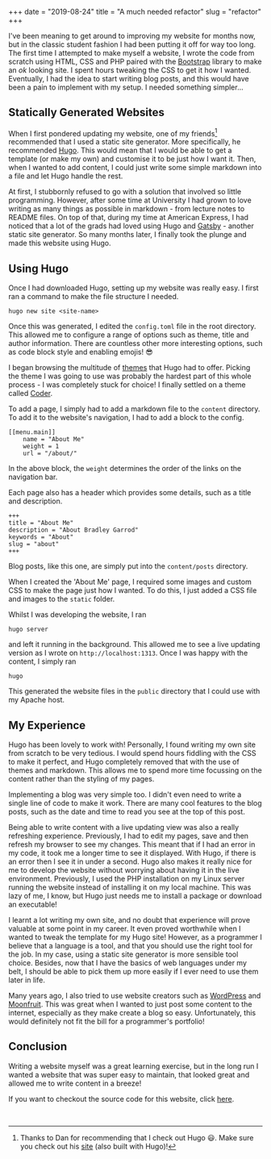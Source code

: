 +++ 
date = "2019-08-24"
title = "A much needed refactor"
slug = "refactor"
+++

I've been meaning to get around to improving my website for months now, but in the classic student fashion I had been putting it off for way too long.
The first time I attempted to make myself a website, I wrote the code from scratch using HTML, CSS and PHP paired with the [Bootstrap](https://getbootstrap.com/) library to make an *ok* looking site.
I spent hours tweaking the CSS to get it how I wanted.
Eventually, I had the idea to start writing blog posts, and this would have been a pain to implement with my setup.
I needed something simpler...


## Statically Generated Websites

When I first pondered updating my website, one of my friends[^1] recommended that I used a static site generator.
More specifically, he recommended [Hugo](https://gohugo.io/).
This would mean that I would be able to get a template (or make my own) and customise it to be just how I want it.
Then, when I wanted to add content, I could just write some simple markdown into a file and let Hugo handle the rest.

At first, I stubbornly refused to go with a solution that involved so little programming.
However, after some time at University I had grown to love writing as many things as possible in markdown - from lecture notes to README files.
On top of that, during my time at American Express, I had noticed that a lot of the grads had loved using Hugo and [Gatsby](https://www.gatsbyjs.org/) - another static site generator.
So many months later, I finally took the plunge and made this website using Hugo.

## Using Hugo

Once I had downloaded Hugo, setting up my website was really easy. 
I first ran a command to make the file structure I needed.
```
hugo new site <site-name>
```
Once this was generated, I edited the `config.toml` file in the root directory.
This allowed me to configure a range of options such as theme, title and author information.
There are countless other more interesting options, such as code block style and enabling emojis! :sunglasses:

I began browsing the multitude of [themes](https://themes.gohugo.io/) that Hugo had to offer.
Picking the theme I was going to use was probably the hardest part of this whole process - I was completely stuck for choice!
I finally settled on a theme called [Coder](https://themes.gohugo.io/hugo-coder/).

To add a page, I simply had to add a markdown file to the `content` directory.
To add it to the website's navigation, I had to add a block to the config.
```
[[menu.main]]
    name = "About Me"
    weight = 1
    url = "/about/"
```
In the above block, the `weight` determines the order of the links on the navigation bar.

Each page also has a header which provides some details, such as a title and description.
```
+++
title = "About Me"
description = "About Bradley Garrod"
keywords = "About"
slug = "about"
+++
```

Blog posts, like this one, are simply put into the `content/posts` directory.

When I created the 'About Me' page, I required some images and custom CSS to make the page just how I wanted.
To do this, I just added a CSS file and images to the `static` folder.

Whilst I was developing the website, I ran
```
hugo server
```
and left it running in the background.
This allowed me to see a live updating version as I wrote on `http://localhost:1313`.
Once I was happy with the content, I simply ran
```
hugo
```
This generated the website files in the `public` directory that I could use with my Apache host.

## My Experience

Hugo has been lovely to work with! 
Personally, I found writing my own site from scratch to be very tedious.
I would spend hours fiddling with the CSS to make it perfect, and Hugo completely removed that with the use of themes and markdown.
This allows me to spend more time focussing on the content rather than the styling of my pages.

Implementing a blog was very simple too.
I didn't even need to write a single line of code to make it work.
There are many cool features to the blog posts, such as the date and time to read you see at the top of this post.

Being able to write content with a live updating view was also a really refreshing experience.
Previously, I had to edit my pages, save and then refresh my browser to see my changes.
This meant that if I had an error in my code, it took me a longer time to see it displayed.
With Hugo, if there is an error then I see it in under a second.
Hugo also makes it really nice for me to develop the website without worrying about having it in the live environment.
Previously, I used the PHP installation on my Linux server running the website instead of installing it on my local machine. This was lazy of me, I know, but Hugo just needs me to install a package or download an executable!

I learnt a lot writing my own site, and no doubt that experience will prove valuable at some point in my career.
It even proved worthwhile when I wanted to tweak the template for my Hugo site!
However, as a programmer I believe that a language is a tool, and that you should use the right tool for the job.
In my case, using a static site generator is more sensible tool choice.
Besides, now that I have the basics of web languages under my belt, I should be able to pick them up more easily if I ever need to use them later in life.

Many years ago, I also tried to use website creators such as [WordPress](https://wordpress.com/) and [Moonfruit](https://www.moonfruit.com/).
This was great when I wanted to just post some content to the internet, especially as they make create a blog so easy.
Unfortunately, this would definitely not fit the bill for a programmer's portfolio!

## Conclusion

Writing a website myself was a great learning exercise, but in the long run I wanted a website that was super easy to maintain, that looked great and allowed me to write content in a breeze!

If you want to checkout the source code for this website, click [here](https://github.com/bred1810/bredley).

<br>

[^1]: Thanks to Dan for recommending that I check out Hugo :smiley:. Make sure you check out his [site](https://trickey.io/) (also built with Hugo)!
